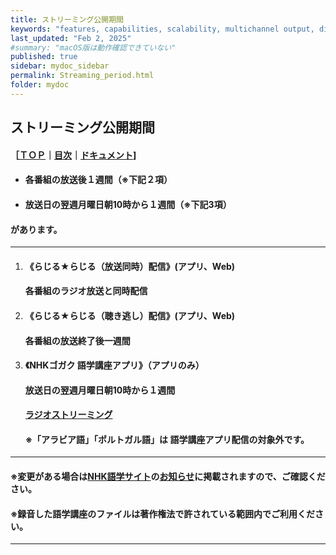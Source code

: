 ```yaml
---
title: ストリーミング公開期間
keywords: "features, capabilities, scalability, multichannel output, dita, hats, comparison, benefits"
last_updated: "Feb 2, 2025"
#summary: "macOS版は動作確認できていない"
published: true
sidebar: mydoc_sidebar
permalink: Streaming_period.html
folder: mydoc
---
```


## ストリーミング公開期間
#### ［[ＴＯＰ](./)**｜**[目次](./#目次)**｜**[ドキュメント](./#ドキュメント-1)]

- #### **各番組の放送後１週間（※下記２項）**                 
- #### **放送日の翌週月曜日朝10時から１週間（※下記3項）**


#### があります。                  

***

1. #### 《らじる★らじる（放送同時）配信》(アプリ、Web)                           
   #### 各番組のラジオ放送と同時配信                    
                                         

1. #### 《らじる★らじる（聴き逃し）配信》(アプリ、Web)                           
   #### 各番組の放送終了後一週間                      
                         
                                         

1. #### 《NHKゴガク 語学講座アプリ》（アプリのみ）                                  
   #### 放送日の翌週月曜日朝10時から１週間                    
   #### [ラジオストリーミング](https://www.nhk.or.jp/gogaku/radio-streaming/)               
   #### ※「アラビア語」「ポルトガル語」は 語学講座アプリ配信の対象外です。                     
                                         


***

#### ※変更がある場合は[NHK語学サイト](https://www2.nhk.or.jp/gogaku/index.html)の[お知らせ](https://www2.nhk.or.jp/gogaku/topics.html)に掲載されますので、ご確認ください。            
#### **※録音した語学講座のファイルは著作権法で許されている範囲内でご利用ください。**　　　　　　　　　　　



***
 <link rel="shortcut icon" type="image/x-icon" href="https://avatars.githubusercontent.com/u/46049273?v=4">
 <meta name="twitter:image:src" content="https://avatars.githubusercontent.com/u/46049273?v=4">



